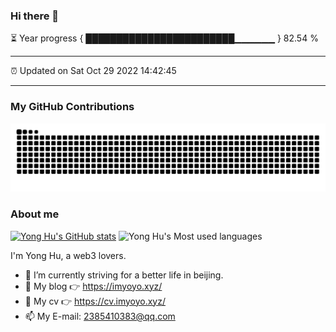 ### Hi there 👋

⏳ Year progress { ████████████████████████▁▁▁▁▁▁ } 82.54 %

---

⏰ Updated on Sat Oct 29 2022 14:42:45

---

### My GitHub Contributions

![](https://raw.githubusercontent.com/huyonger/huyonger/main/assets/github-contribution-grid-snake.svg)

### About me

[![Yong Hu's GitHub stats](https://github-readme-stats.vercel.app/api?username=huyonger&show_icons=true&theme=radical)](https://github.com/anuraghazra/github-readme-stats)
![Yong Hu's Most used languages](https://github-readme-stats.vercel.app/api/top-langs/?username=huyonger&layout=compact&hide_border=true&langs_count=10)

I'm Yong Hu, a web3 lovers.

-   🔭 I’m currently striving for a better life in beijing.
-   🤔 My blog 👉 https://imyoyo.xyz/
-   📃 My cv 👉 https://cv.imyoyo.xyz/
-   📫 My E-mail: 2385410383@qq.com
